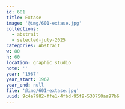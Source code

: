 ```yaml
---
id: 601
title: Extase
image: '@img/601-extase.jpg'
collections:
  - abstrait
  - selected-july-2025
categories: Abstrait
w: 80
h: 60
location: graphic studio
note: ''
year: '1967'
year_start: 1967
year_end: null
file: '@img/601-extase.jpg'
uuid: 9c4a7982-ffe1-4fbd-95f9-530750aa97b6
---
```


